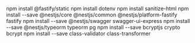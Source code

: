 npm install @fastify/static
npm install dotenv
npm install sanitize-html
npm install --save @nestjs/core @nestjs/common @nestjs/platform-fastify fastify
npm install --save @nestjs/swagger swagger-ui-express
npm install --save @nestjs/typeorm typeorm pg
npm install --save bcryptjs crypto bcrypt
npm install --save class-validator class-transformer
